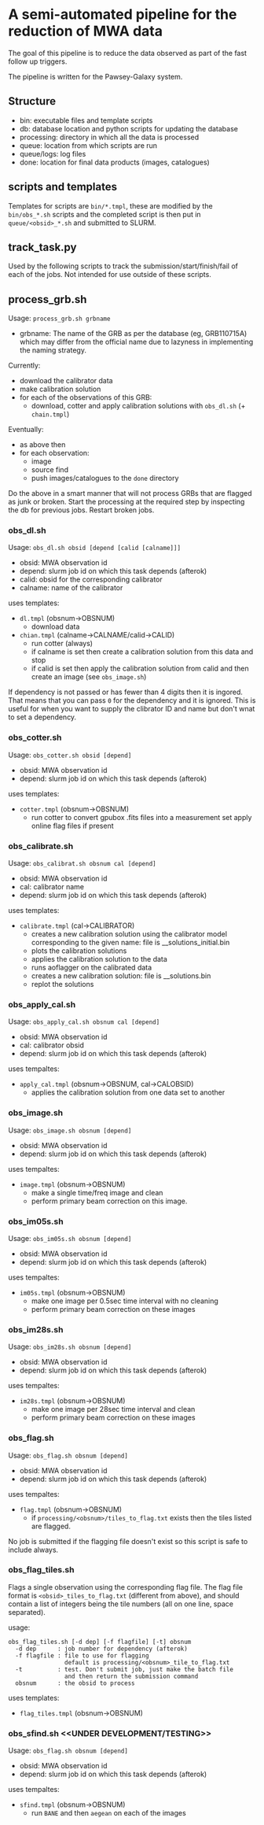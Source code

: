 # A semi-automated pipeline for the reduction of MWA data

The goal of this pipeline is to reduce the data observed as part of the fast
follow up triggers.

The pipeline is written for the Pawsey-Galaxy system.

## Structure
- bin: executable files and template scripts
- db: database location and python scripts for updating the database
- processing: directory in which all the data is processed
- queue: location from which scripts are run
- queue/logs: log files
- done: location for final data products (images, catalogues)

## scripts and templates
Templates for scripts are `bin/*.tmpl`, these are modified by the `bin/obs_*.sh` scripts and the completed script is then put in `queue/<obsid>_*.sh` and submitted to SLURM.

## track_task.py
Used by the following scripts to track the submission/start/finish/fail of each of the jobs.
Not intended for use outside of these scripts.

## process_grb.sh
Usage: `process_grb.sh grbname`
- grbname: The name of the GRB as per the database (eg, GRB110715A) which may differ from the official name due to lazyness in implementing the naming strategy.

Currently:
- download the calibrator data
- make calibration solution
- for each of the observations of this GRB:
  - download, cotter and apply calibration solutions with `obs_dl.sh` (+ `chain.tmpl`)

Eventually:
- as above then
- for each observation:
  - image
  - source find
  - push images/catalogues to the `done` directory
  
Do the above in a smart manner that will not process GRBs that are flagged as junk or broken.
Start the processing at the required step by inspecting the db for previous jobs.
Restart broken jobs.


### obs_dl.sh
Usage: `obs_dl.sh obsid [depend [calid [calname]]]`
- obsid: MWA observation id
- depend: slurm job id on which this task depends (afterok)
- calid: obsid for the corresponding calibrator
- calname: name of the calibrator

uses templates: 
- `dl.tmpl` (obsnum->OBSNUM) 
  - download data
- `chian.tmpl` (calname->CALNAME/calid->CALID)
  - run cotter (always)
  - if calname is set then create a calibration solution from this data and stop
  - if calid is set then apply the calibration solution from calid and then create an image (see `obs_image.sh`)

If dependency is not passed or has fewer than 4 digits then it is ingored.
That means that you can pass `0` for the dependency and it is ignored.
This is useful for when you want to supply the clibrator ID and name but don't wnat to set a dependency.

### obs_cotter.sh
Usage: `obs_cotter.sh obsid [depend]`
- obsid: MWA observation id
- depend: slurm job id on which this task depends (afterok)

uses templates:
- `cotter.tmpl` (obsnum->OBSNUM)
  - run cotter to convert gpubox .fits files into a measurement set apply online flag files if present
  
 ### obs_calibrate.sh
 Usage: `obs_calibrat.sh obsnum cal [depend]`
- obsid: MWA observation id
- cal: calibrator name
- depend: slurm job id on which this task depends (afterok)

uses templates:
- `calibrate.tmpl` (cal->CALIBRATOR)
  - creates a new calibration solution using the calibrator model corresponding to the given name: file is <obsnum>_<calmodel>_solutions_initial.bin
  - plots the calibration solutions
  - applies the calibration solution to the data
  - runs aoflagger on the calibrated data
  - creates a new calibration solution: file is <obsnum>_<calmodel>_solutions.bin
  - replot the solutions
  
### obs_apply_cal.sh
Usage: `obs_apply_cal.sh obsnum cal [depend]`
- obsid: MWA observation id
- cal: calibrator obsid
- depend: slurm job id on which this task depends (afterok)

uses tempaltes:
- `apply_cal.tmpl` (obsnum->OBSNUM, cal->CALOBSID)
  - applies the calibration solution from one data set to another


### obs_image.sh
Usage: `obs_image.sh obsnum [depend]`
- obsid: MWA observation id
- depend: slurm job id on which this task depends (afterok)

uses tempaltes:
- `image.tmpl` (obsnum->OBSNUM)
  - make a single time/freq image and clean
  - perform primary beam correction on this image.

### obs_im05s.sh
Usage: `obs_im05s.sh obsnum [depend]`
- obsid: MWA observation id
- depend: slurm job id on which this task depends (afterok)

uses tempaltes:
- `im05s.tmpl` (obsnum->OBSNUM)
  - make one image per 0.5sec time interval with no cleaning
  - perform primary beam correction on these images


### obs_im28s.sh
Usage: `obs_im28s.sh obsnum [depend]`
- obsid: MWA observation id
- depend: slurm job id on which this task depends (afterok)

uses tempaltes:
- `im28s.tmpl` (obsnum->OBSNUM)
  - make one image per 28sec time interval and clean
  - perform primary beam correction on these images

### obs_flag.sh
Usage: `obs_flag.sh obsnum [depend]`
- obsid: MWA observation id
- depend: slurm job id on which this task depends (afterok)

uses tempaltes:
- `flag.tmpl` (obsnum->OBSNUM)
  - if `processing/<obsnum>/tiles_to_flag.txt` exists then the tiles listed are flagged.

No job is submitted if the flagging file doesn't exist so this script is safe to include always.

### obs_flag_tiles.sh
Flags a single observation using the corresponding flag file. The flag file
format is `<obsid>_tiles_to_flag.txt` (different from above), and should
contain a list of integers being the tile numbers (all on one line, space separated).

usage: 
```
obs_flag_tiles.sh [-d dep] [-f flagfile] [-t] obsnum
  -d dep      : job number for dependency (afterok)
  -f flagfile : file to use for flagging
                default is processing/<obsnum>_tile_to_flag.txt
  -t          : test. Don't submit job, just make the batch file
                and then return the submission command
  obsnum      : the obsid to process
```

uses templates:
- `flag_tiles.tmpl` (obsnum->OBSNUM)

### obs_sfind.sh <<UNDER DEVELOPMENT/TESTING>>
Usage: `obs_flag.sh obsnum [depend]`
- obsid: MWA observation id
- depend: slurm job id on which this task depends (afterok)

uses tempaltes:
- `sfind.tmpl` (obsnum->OBSNUM)
  - run `BANE` and then `aegean` on each of the images
  

